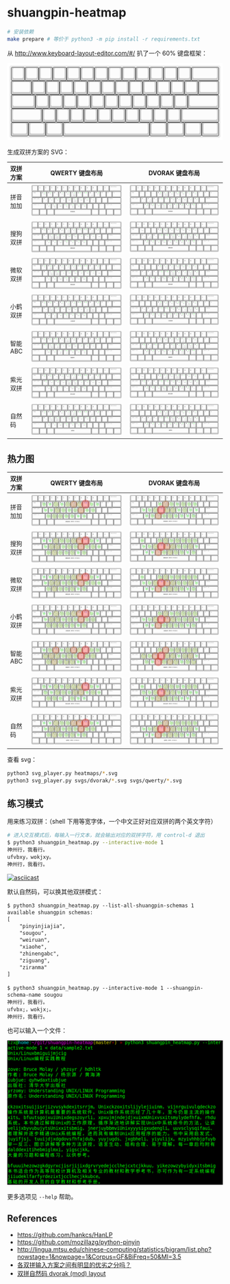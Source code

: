 # shuangpin-heatmap

```bash
# 安装依赖
make prepare # 等价于 python3 -m pip install -r requirements.txt
```

从 http://www.keyboard-layout-editor.com/#/ 扒了一个 60% 键盘框架：

![](svgs/keyboard-layout.svg)

生成双拼方案的 SVG：

| 双拼方案 | QWERTY 键盘布局 | DVORAK 键盘布局 |
| :-- | :--: | :--: |
| 拼音加加 | ![](svgs/qwerty/pinyinjiajia.svg) | ![](svgs/dvorak/pinyinjiajia.svg) |
| 搜狗双拼 | ![](svgs/qwerty/sougou.svg) | ![](svgs/dvorak/sougou.svg) |
| 微软双拼 | ![](svgs/qwerty/weiruan.svg) | ![](svgs/dvorak/weiruan.svg) |
| 小鹤双拼 | ![](svgs/qwerty/xiaohe.svg) | ![](svgs/dvorak/xiaohe.svg) |
| 智能ABC | ![](svgs/qwerty/zhinengabc.svg) | ![](svgs/dvorak/zhinengabc.svg) |
| 紫光双拼 | ![](svgs/qwerty/ziguang.svg) | ![](svgs/dvorak/ziguang.svg) |
| 自然码 | ![](svgs/qwerty/ziranma.svg) | ![](svgs/dvorak/ziranma.svg) |

## 热力图

| 双拼方案 | QWERTY 键盘布局 | DVORAK 键盘布局 |
| :-- | :--: | :--: |
| 拼音加加 | ![](heatmaps/pinyinjiajia_qwerty.svg) | ![](heatmaps/pinyinjiajia_dvorak.svg) |
| 搜狗双拼 | ![](heatmaps/sougou_qwerty.svg) | ![](heatmaps/sougou_dvorak.svg) |
| 微软双拼 | ![](heatmaps/weiruan_qwerty.svg) | ![](heatmaps/weiruan_dvorak.svg) |
| 小鹤双拼 | ![](heatmaps/xiaohe_qwerty.svg) | ![](heatmaps/xiaohe_dvorak.svg) |
| 智能ABC | ![](heatmaps/zhinengabc_qwerty.svg) | ![](heatmaps/zhinengabc_dvorak.svg) |
| 紫光双拼 | ![](heatmaps/ziguang_qwerty.svg) | ![](heatmaps/ziguang_dvorak.svg) |
| 自然码 | ![](heatmaps/ziranma_qwerty.svg) | ![](heatmaps/ziranma_dvorak.svg) |

查看 svg：

```bash
python3 svg_player.py heatmaps/*.svg
python3 svg_player.py svgs/dvorak/*.svg svgs/qwerty/*.svg
```

## 练习模式

用来练习双拼：（shell 下用等宽字体，一个中文正好对应双拼的两个英文字符）

```bash
# 进入交互模式后，每输入一行文本，就会输出对应的双拼字符，用 control-d 退出
$ python3 shuangpin_heatmap.py --interactive-mode 1
神州行，我看行。
ufvbxy，wokjxy。
神州行，我看行。
```

[![asciicast](https://asciinema.org/a/293837.svg)](https://asciinema.org/a/293837)

默认自然码，可以换其他双拼模式：

```
$ python3 shuangpin_heatmap.py --list-all-shuangpin-schemas 1
available shuangpin schemas:
[
    "pinyinjiajia",
    "sougou",
    "weiruan",
    "xiaohe",
    "zhinengabc",
    "ziguang",
    "ziranma"
]

$ python3 shuangpin_heatmap.py --interactive-mode 1 --shuangpin-schema-name sougou
神州行，我看行。
ufvbx;，wokjx;。
神州行，我看行。
```

也可以输入一个文件：

![](tutorial.png)

更多选项见 `--help` 帮助。

## References

-   https://github.com/hankcs/HanLP
-   https://github.com/mozillazg/python-pinyin
-   http://lingua.mtsu.edu/chinese-computing/statistics/bigram/list.php?nowstage=1&nowpage=1&Corpus=GF&BiFreq=50&MI=3.5
-   [各双拼输入方案之间有明显的优劣之分吗？](https://www.zhihu.com/question/20191383)
-   [双拼自然码 dvorak (mod) layout](http://www.keyboard-layout-editor.com/##@_name=dvorak%20mod&pcb:false%3B&@=~%0A%60&=!%0A1&=%2F@%0A2&=%23%0A3&=$%0A4&=%25%0A5&=%5E%0A6&=%2F&%0A7&=*%0A8&=(%0A9&=)%0A0&=%2F_%0A-&=+%0A%2F=&_w:2%3B&=Backspace%3B&@_w:1.5%3B&=Tab&=%2F:%0A%2F%3B&=%3C%0A,&=%3E%0A.&=K%0A%0Ak%0A%0A%0A%0A%0Aao&=Y%0A%0Ay%0Auai%0A%0A%0A%0Aing&=F%0A%0Af%0A%0A%0A%0A%0Aen&=G%0A%0Ag%0A%0A%0A%0A%0Aeng&=C%0A%0Ac%0A%0A%0A%0A%0Aiao&=L%0A%0Al%0A%0A%0A%0A%0Aai&=Z%0A%0Az%0A%0A%0A%0A%0Aei&=%7B%0A%5B&=%7D%0A%5D&_w:1.5%3B&=%7C%0A%5C%3B&@_w:1.75%3B&=Control&=A%0A%0A%0A%0A%0A%0A%0Aa&=O%0A%0A%0Aou%0A%0A%0A%0Ao&=E%0A%0A%0A%0A%0A%0A%0Ae&_n:true%3B&=I%0A%0Ach%0A%0A%0A%0A%0Ai&=U%0A%0Ash%0A%0A%0A%0A%0Au&=D%0A%0A%0Auang%0A%0A%0A%0Aiang&_n:true%3B&=R%0A%0Ar%0A%0A%0A%0A%0Auan&=T%0A%0At%0Ave%0A%0A%0A%0Aue&=S%0A%0A%0Aong%0A%0A%0A%0Aiong&=N%0A%0An%0A%0A%0A%0A%0Ain&=%22%0A'&_w:2.25%3B&=Enter%3B&@_w:2.25%3B&=Shift&=P%0A%0Ap%0A%0A%0A%0A%0Aun&=Q%0A%0Aq%0A%0A%0A%0A%0Aiu&=J%0A%0Aj%0A%0A%0A%0A%0Aan&=H%0A%0Ah%0A%0A%0A%0A%0Aang&=X%0A%0Ax%0A%0A%0A%0A%0Aie&=B%0A%0Ab%0A%0A%0A%0A%0Aou&=M%0A%0Am%0A%0A%0A%0A%0Aian&=W%0A%0Aw%0Aua%0A%0A%0A%0Aia&_w2:1.5%3B&=V%0A%0Azh%0Av%0A%0A%0A%0Aui&=%3F%0A%2F%2F&_w:2.75%3B&=Shift%3B&@_w:1.25%3B&=Ctrl&_w:1.25%3B&=Win&_w:1.25%3B&=Alt&_a:7&w:6.25%3B&=&_a:4&w:1.25%3B&=Alt&_w:1.25%3B&=Win&_w:1.25%3B&=Menu&_w:1.25%3B&=Ctrl)
